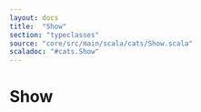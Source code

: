 ```yaml
---
layout: docs
title:  "Show"
section: "typeclasses"
source: "core/src/main/scala/cats/Show.scala"
scaladoc: "#cats.Show"
---
```

# Show

